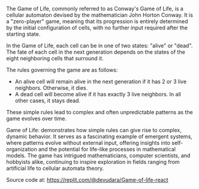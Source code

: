 The Game of Life, commonly referred to as Conway's Game of Life, is a cellular automaton devised by the mathematician John Horton Conway. It is a "zero-player" game, meaning that its progression is entirely determined by the initial configuration of cells, with no further input required after the starting state.

In the Game of Life, each cell can be in one of two states: "alive" or "dead". The fate of each cell in the next generation depends on the states of the eight neighboring cells that surround it.

The rules governing the game are as follows:

- An alive cell will remain alive in the next generation if it has 2 or 3 live neighbors. Otherwise, it dies.
- A dead cell will become alive if it has exactly 3 live neighbors. In all other cases, it stays dead.

These simple rules lead to complex and often unpredictable patterns as the game evolves over time.

Game of Life: demonstrates how simple rules can give rise to complex, dynamic behavior. It serves as a fascinating example of emergent systems, where patterns evolve without external input, offering insights into self-organization and the potential for life-like processes in mathematical models. The game has intrigued mathematicians, computer scientists, and hobbyists alike, continuing to inspire exploration in fields ranging from artificial life to cellular automata theory.

Source code at: https://replit.com/@devudara/Game-of-life-react
